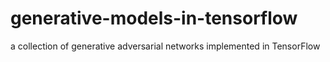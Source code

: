 # generative-models-in-tensorflow
a collection of generative adversarial networks implemented in TensorFlow
